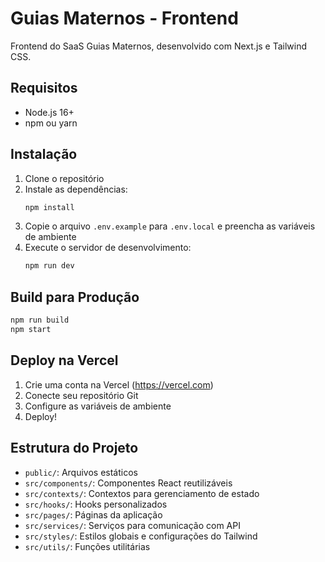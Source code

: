 # Guias Maternos - Frontend

Frontend do SaaS Guias Maternos, desenvolvido com Next.js e Tailwind CSS.

## Requisitos

- Node.js 16+
- npm ou yarn

## Instalação

1. Clone o repositório
2. Instale as dependências:
   ```bash
   npm install
   ```
3. Copie o arquivo `.env.example` para `.env.local` e preencha as variáveis de ambiente
4. Execute o servidor de desenvolvimento:
   ```bash
   npm run dev
   ```

## Build para Produção

```bash
npm run build
npm start
```

## Deploy na Vercel

1. Crie uma conta na Vercel (https://vercel.com)
2. Conecte seu repositório Git
3. Configure as variáveis de ambiente
4. Deploy!

## Estrutura do Projeto

- `public/`: Arquivos estáticos
- `src/components/`: Componentes React reutilizáveis
- `src/contexts/`: Contextos para gerenciamento de estado
- `src/hooks/`: Hooks personalizados
- `src/pages/`: Páginas da aplicação
- `src/services/`: Serviços para comunicação com API
- `src/styles/`: Estilos globais e configurações do Tailwind
- `src/utils/`: Funções utilitárias
